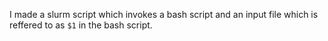 I made a slurm script which invokes a bash script and an input file which is reffered to as `$1` in the bash script.
